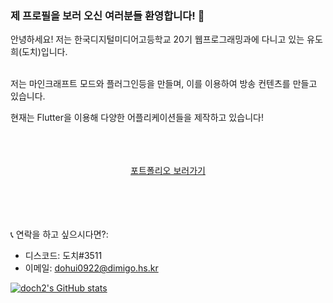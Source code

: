 ### 제 프로필을 보러 오신 여러분들 환영합니다! 👋

안녕하세요! 저는 한국디지털미디어고등학교 20기 웹프로그래밍과에 다니고 있는 유도희(도치)입니다.<br/><br/>  

저는 마인크래프트 모드와 플러그인등을 만들며, 이를 이용하여 방송 컨텐츠를 만들고 있습니다.  

현재는 Flutter을 이용해 다양한 어플리케이션들을 제작하고 있습니다!<br/><br/>  <br/><br/>  

<div align="center"><a href="http://dohui-portfolio.kro.kr">포트폴리오 보러가기</a></div> <br/><br/>  <br/><br/>  

   
📞 연락을 하고 싶으시다면?:
 - 디스코드: 도치#3511
 - 이메일: dohui0922@dimigo.hs.kr

<!--
**doch2/doch2** is a ✨ _special_ ✨ repository because its `README.md` (this file) appears on your GitHub profile.

Here are some ideas to get you started:

- 🔭 I’m currently working on ...
- 🌱 I’m currently learning ...
- 👯 I’m looking to collaborate on ...
- 🤔 I’m looking for help with ...
- 💬 Ask me about ...
- 📫 How to reach me: ...
- 😄 Pronouns: ...
- ⚡ Fun fact: ...
-->
    
    
    
[![doch2's GitHub stats](https://github-readme-stats.vercel.app/api?username=doch2)](https://github.com/anuraghazra/github-readme-stats)
